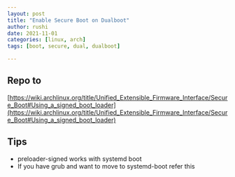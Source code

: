 ```yaml
---
layout: post
title: "Enable Secure Boot on Dualboot"
author: rushi
date: 2021-11-01
categories: [linux, arch]
tags: [boot, secure, dual, dualboot]

---
```



## Repo to

[https://wiki.archlinux.org/title/Unified_Extensible_Firmware_Interface/Secure_Boot#Using_a_signed_boot_loader](https://wiki.archlinux.org/title/Unified_Extensible_Firmware_Interface/Secure_Boot#Using_a_signed_boot_loader)


## Tips
- preloader-signed works with systemd boot
- If you have grub and want to move to systemd-boot refer this
